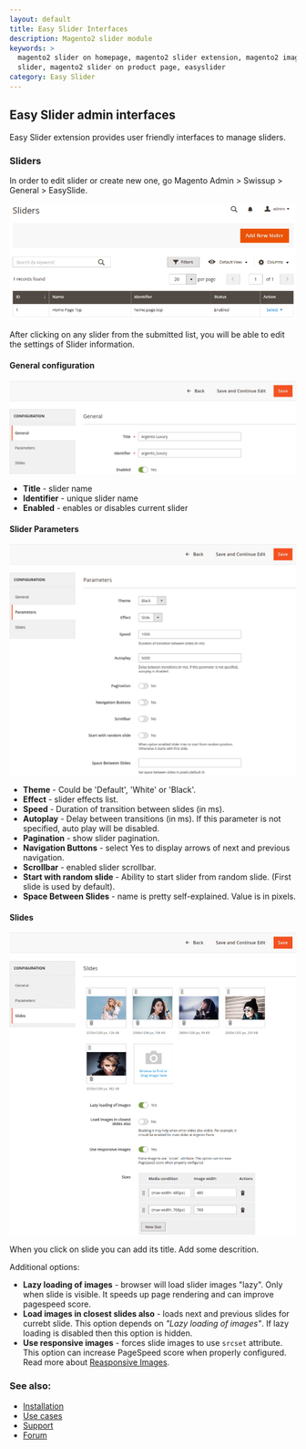 ```yaml
---
layout: default
title: Easy Slider Interfaces
description: Magento2 slider module
keywords: >
  magento2 slider on homepage, magento2 slider extension, magento2 image
  slider, magento2 slider on product page, easyslider
category: Easy Slider
---
```


## Easy Slider admin interfaces

Easy Slider extension provides user friendly interfaces to manage sliders.

### Sliders

In order to edit slider or create new one, go Magento Admin > Swissup > General > EasySlide.

![Grid](/images/m2/easyslide/SliderAdminGrid.png)

After clicking on any slider from the submitted list, you will be able to edit the settings of Slider information.

#### General configuration

![General](/images/m2/easyslide/SliderAdminGeneral.png)

 -  **Title** - slider name
 -  **Identifier** - unique slider name
 -  **Enabled** - enables or disables current slider

#### Slider Parameters

![Content](/images/m2/easyslide/SliderAdminParams.png)

 -  **Theme** - Could be 'Default', 'White' or 'Black'.
 -  **Effect** - slider effects list.
 -  **Speed** - Duration of transition between slides (in ms).
 -  **Autoplay** - Delay between transitions (in ms). If this parameter is not specified, auto play will be disabled.
 -  **Pagination** - show slider pagination.
 -  **Navigation Buttons** - select Yes to display arrows of next and previous navigation.
 -  **Scrollbar** - enabled slider scrollbar.
 -  **Start with random slide** - Ability to start slider from random slide. (First slide is used by default).
 -  **Space Between Slides** - name is pretty self-explained. Value is in pixels.

#### Slides

![Content](/images/m2/easyslide/SliderAdminSlides.png)

When you click on slide you can add its title. Add some descrition.

Additional options:

 -  **Lazy loading of images** - browser will load slider images "lazy". Only when slide is visible. It speeds up page rendering and can improve pagespeed score.
 -  **Load images in closest slides also** - loads next and previous slides for currebt slide. This option depends on *"Lazy loading of images"*. If lazy loading is disabled then this option is hidden.
 -  **Use responsive images** - forces slide images to use `srcset` attribute. This option can increase PageSpeed score when properly configured. Read more about [Reasponsive Images](https://developer.mozilla.org/en-US/docs/Learn/HTML/Multimedia_and_embedding/Responsive_images).

### See also:

* [Installation](../installation/)
* [Use cases](../cases/)
* [Support](https://swissuplabs.com/contacts/)
* [Forum](https://swissuplabs.com/magento-forum/)
